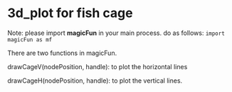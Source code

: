 # 3d_plot for fish cage

Note: please import **magicFun** in your main process.
do as follows:
```import magicFun as mf```

There are two functions in magicFun. 

drawCageV(nodePosition, handle): to plot the horizontal lines

drawCageH(nodePosition, handle): to plot the vertical lines.


